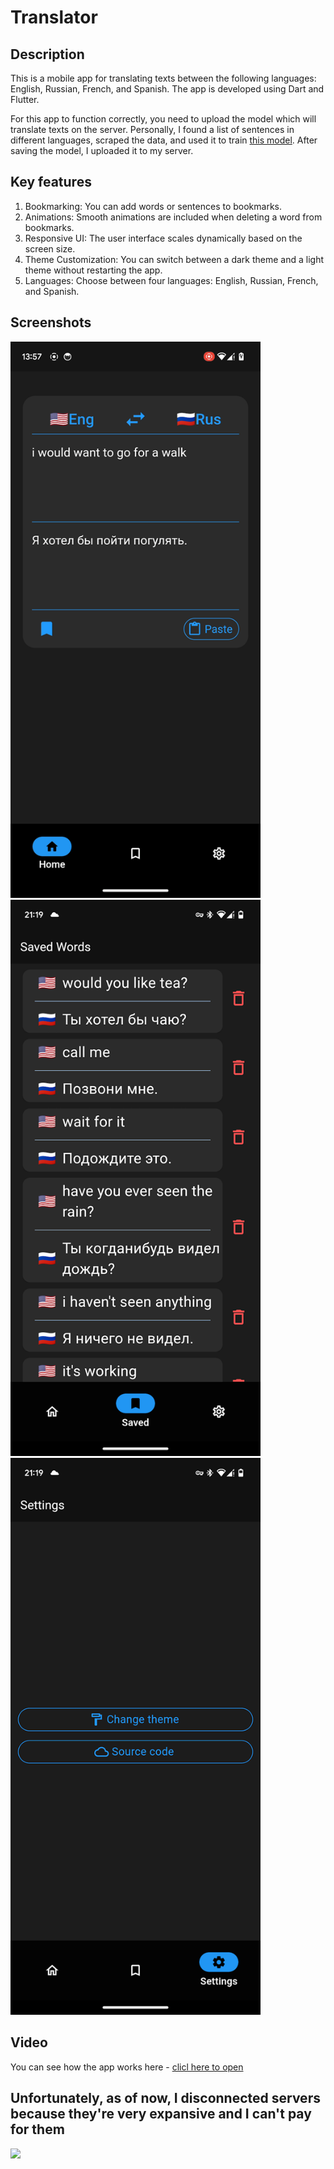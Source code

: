 # Translator
## Description
 
This is a mobile app for translating texts between the following languages: English, Russian, French, and Spanish. The app is developed using Dart and Flutter.

 For this app to function correctly, you need to upload the model which will translate texts on the server. Personally, I found a list of sentences in different languages, scraped the data, and used it to train [this model](https://github.com/ymoslem/OpenNMT-Tutorial). After saving the model, I uploaded it to my server.

## Key features
1) Bookmarking: You can add words or sentences to bookmarks.
2) Animations: Smooth animations are included when deleting a word from bookmarks.
3) Responsive UI: The user interface scales dynamically based on the screen size.  
4) Theme Customization: You can switch between a dark theme and a light theme without restarting the app.
5) Languages: Choose between four languages: English, Russian, French, and Spanish.

## Screenshots
<img src="readmeImages/Screenshot_Translate.png" alt="Home Page" width="400" />
<img src="readmeImages/Screenshot_Bookmarks.png" alt="Bookmarks" width="400" />
<img src="readmeImages/Screenshot_Settings.png" alt="Settings" width="400" />

## Video
You can see how the app works here - [clicl here to open](https://youtube.com/shorts/73lcbp81qis?feature=share)


## **Unfortunately, as of now, I disconnected servers because they're very expansive and I can't pay for them**
![](https://media.tenor.com/1B57a5a-X_sAAAAC/the-office-bankrupt.gif)